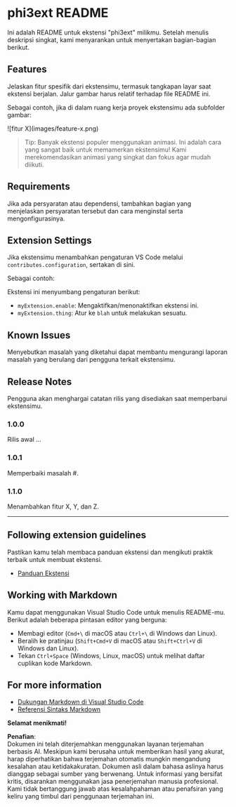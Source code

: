 # phi3ext README

Ini adalah README untuk ekstensi "phi3ext" milikmu. Setelah menulis deskripsi singkat, kami menyarankan untuk menyertakan bagian-bagian berikut.

## Features

Jelaskan fitur spesifik dari ekstensimu, termasuk tangkapan layar saat ekstensi berjalan. Jalur gambar harus relatif terhadap file README ini.

Sebagai contoh, jika di dalam ruang kerja proyek ekstensimu ada subfolder gambar:

\!\[fitur X\]\(images/feature-x.png\)

> Tip: Banyak ekstensi populer menggunakan animasi. Ini adalah cara yang sangat baik untuk memamerkan ekstensimu! Kami merekomendasikan animasi yang singkat dan fokus agar mudah diikuti.

## Requirements

Jika ada persyaratan atau dependensi, tambahkan bagian yang menjelaskan persyaratan tersebut dan cara menginstal serta mengonfigurasinya.

## Extension Settings

Jika ekstensimu menambahkan pengaturan VS Code melalui `contributes.configuration`, sertakan di sini.

Sebagai contoh:

Ekstensi ini menyumbang pengaturan berikut:

* `myExtension.enable`: Mengaktifkan/menonaktifkan ekstensi ini.
* `myExtension.thing`: Atur ke `blah` untuk melakukan sesuatu.

## Known Issues

Menyebutkan masalah yang diketahui dapat membantu mengurangi laporan masalah yang berulang dari pengguna terkait ekstensimu.

## Release Notes

Pengguna akan menghargai catatan rilis yang disediakan saat memperbarui ekstensimu.

### 1.0.0

Rilis awal ...

### 1.0.1

Memperbaiki masalah #.

### 1.1.0

Menambahkan fitur X, Y, dan Z.

---

## Following extension guidelines

Pastikan kamu telah membaca panduan ekstensi dan mengikuti praktik terbaik untuk membuat ekstensi.

* [Panduan Ekstensi](https://code.visualstudio.com/api/references/extension-guidelines?WT.mc_id=aiml-137032-kinfeylo)

## Working with Markdown

Kamu dapat menggunakan Visual Studio Code untuk menulis README-mu. Berikut adalah beberapa pintasan editor yang berguna:

* Membagi editor (`Cmd+\` di macOS atau `Ctrl+\` di Windows dan Linux).
* Beralih ke pratinjau (`Shift+Cmd+V` di macOS atau `Shift+Ctrl+V` di Windows dan Linux).
* Tekan `Ctrl+Space` (Windows, Linux, macOS) untuk melihat daftar cuplikan kode Markdown.

## For more information

* [Dukungan Markdown di Visual Studio Code](http://code.visualstudio.com/docs/languages/markdown?WT.mc_id=aiml-137032-kinfeylo)
* [Referensi Sintaks Markdown](https://help.github.com/articles/markdown-basics/)

**Selamat menikmati!**

**Penafian**:  
Dokumen ini telah diterjemahkan menggunakan layanan terjemahan berbasis AI. Meskipun kami berusaha untuk memberikan hasil yang akurat, harap diperhatikan bahwa terjemahan otomatis mungkin mengandung kesalahan atau ketidakakuratan. Dokumen asli dalam bahasa aslinya harus dianggap sebagai sumber yang berwenang. Untuk informasi yang bersifat kritis, disarankan menggunakan jasa penerjemahan manusia profesional. Kami tidak bertanggung jawab atas kesalahpahaman atau penafsiran yang keliru yang timbul dari penggunaan terjemahan ini.